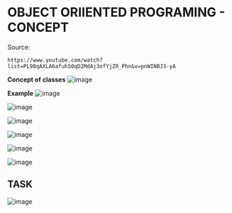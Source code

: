 # **OBJECT ORIIENTED PROGRAMING - CONCEPT**

Source:
```
https://www.youtube.com/watch?list=PL98qAXLA6afuh50qD2MdAj3ofYjZR_Phn&v=pnWINBJ3-yA
```
**Concept of classes**
![image](https://user-images.githubusercontent.com/103432222/225955560-7c2087ff-5005-4e2c-8893-7b124fd70856.png)

**Example**
![image](https://user-images.githubusercontent.com/103432222/225956096-36543aae-4e38-4a75-b65a-d57238d02255.png)

![image](https://user-images.githubusercontent.com/103432222/225956450-f846aa23-dec4-4a89-9ae7-0d94bdfba925.png)

![image](https://user-images.githubusercontent.com/103432222/225958171-a0c213fe-7546-47a6-bf57-0cb03576d9ab.png)

![image](https://user-images.githubusercontent.com/103432222/225960132-5d6d66c9-5c6b-4a85-a087-3e7987c52f58.png)

![image](https://user-images.githubusercontent.com/103432222/226093202-bd6eac13-0537-447c-a911-33b772ccb50d.png)

![image](https://user-images.githubusercontent.com/103432222/225964851-ace9c380-0f22-43f5-a2f8-0377107f84c6.png)

## **TASK**

![image](https://user-images.githubusercontent.com/103432222/225966274-5f4bcabd-7649-43c4-896a-3c69e43dac1a.png)

